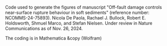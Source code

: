 Code used to generate the figures of manuscript "Off-fault damage controls near-surface rupture behaviour in soft sediments" (reference number: NCOMMS-24-75893).
Nicola De Paola, Rachael J. Bullock, Robert E. Holdsworth, Shmuel Marco, and Stefan Nielsen. 
Under review in  Nature Communications as of Nov. 26, 2024.

The coding is in Mathematica &copy (Wolfram)
